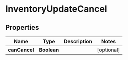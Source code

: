 # InventoryUpdateCancel

## Properties
Name | Type | Description | Notes
------------ | ------------- | ------------- | -------------
**canCancel** | **Boolean** |  |  [optional]

